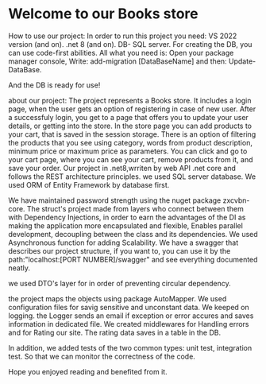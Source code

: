 # Welcome to our Books store

How to use our project: In order to run this project you need: VS 2022 version (and on). .net 8 (and on). DB- SQL server. 
For creating the DB, you can use code-first abilities. All what you need is: Open your package manager console, Write: add-migration [DataBaseName] and then: Update-DataBase.

And the DB is ready for use!

about our project: 
The project represents a Books store. 
It includes a login page, when the user gets an option of registering in case of new user. 
After a successfuly login, you get to a page that offers you to update your user details, or getting into the store. In the store page you can add products to your cart, that is saved in the session storage. 
There is an option of filtering the products that you see using category, words from product description, minimum price or maximum price as parameters. 
You can click and go to your cart page, where you can see your cart, remove products from it, and save your order. 
Our project in .net8,wrriten by web API .net core and follows the REST architecture principles. we used SQL server database. 
We used ORM of Entity Framework by database first.

We have maintained password strength using the nuget package zxcvbn-core. 
The struct's project made from layers who connect between them with Dependency Injections, in order to earn the advantages of the DI as making the application more encapsulated and flexible, Enables parallel development, decoupling between the class and its dependencies. 
We used Asynchronous function for adding Scalability. 
We have a swagger that describes our project structure, if you want to, you can use it by the path:"localhost:[PORT NUMBER]/swagger" and see everything documented neatly.

we used DTO's layer for in order of preventing circular dependency.

the project maps the objects using package AutoMapper. 
We used configuration files for savig sensitive and unconstant data. 
We keeped on logging. the Logger sends an email if exception or error accures and saves information in dedicated file. 
We created middlewares for Handling errors and for Rating our site. 
The rating data saves in a table in the DB.

In addition, we added tests of the two common types: unit test, integration test. 
So that we can monitor the correctness of the code.

Hope you enjoyed reading and benefited from it.
